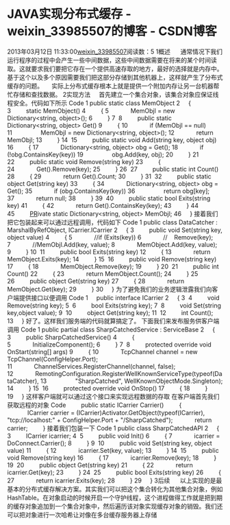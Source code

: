 # JAVA实现分布式缓存 - weixin_33985507的博客 - CSDN博客
2013年03月12日 11:33:00[weixin_33985507](https://me.csdn.net/weixin_33985507)阅读数：5
1概述
     通常情况下我们运行程序的过程中会产生一些中间数据，这些中间数据需要在将来的某个时间读取。这就要求我们要把它存在一个提供高速存取的地方，最好的选择就是内存中。基于这个以及多个原因需要我们把这部分存储到其他机器上，这样就产生了分布式缓存的问题。
    实际上分布式缓存根本上就是提供一个附加内存让另一台机器帮忙存储和查找数据。
2实现方法
    首先建立一个集合对象，该集合对象应保证线程安全。代码如下所示
Code
1 public static class MemObject
2     {
3         static MemObject()
4         {
5             MemObjl = new Dictionary<string, object>();
6         }
7 
8         public static Dictionary<string, object> Get()
9         {
10             if (MemObjl == null)
11                 MemObjl = new Dictionary<string, object>();
12             return MemObjl;
13         }
14 
15         public static void Add(string key, object obj)
16         {
17             Dictionary<string, object> obg = Get();
18             if (!obg.ContainsKey(key))
19                 obg.Add(key, obj);
20         }
21 
22         public static void Remove(string key)
23         {
24             Get().Remove(key);
25         }
26 
27         public static int Count()
28         {
29             return Get().Count;
30         }
31 
32         public static object Get(string key)
33         {
34             Dictionary<string, object> obg = Get();
35             if (obg.ContainsKey(key))
36                 return obg[key];
37             return null;
38         }
39 
40         public static bool Exits(string key)
41         {
42             return Get().ContainsKey(key);
43         }
44 
45         [PR](http://pr.knowsky.com/)ivate static Dictionary<string, object> MemObjl;
46     }
接着我们把它包装起来可以通过远程调用，代码如下
Code
1 public class DataCatcher : MarshalByRefObject, ICarrier.ICarrier
2     {
3         public void Set(string key, object value)
4         {
5             //if (Exits(key))
6             //    Remove(key);
7             //MemObjl.Add(key, value);
8             MemObject.Add(key, value);
9         }
10 
11         public bool Exits(string key)
12         {
13             return MemObject.Exits(key);
14         }
15 
16         public void Remove(string key)
17         {
18             MemObject.Remove(key);
19         }
20 
21         public int Count()
22         {
23             return MemObject.Count();
24         }
25 
26         public object Get(string key)
27         {
28             return MemObject.Get(key);
29         }
30     }
为了避免我们的业务逻辑泄露我们向客户端提供接口以便调用
Code
1     public interface ICarrier
2     {
3 
4         void Remove(string key);
5 
6         bool Exits(string key);
7 
8         void Set(string key,object value);
9 
10         object Get(string key);
11 
12         int Count();
13     }
好了。这样我们服务端的代码就算搞定了。
下面我们来发布服务供客户端调用
Code
1 public partial class SharpCatchedService : ServiceBase
2     {
3         public SharpCatchedService()
4         {
5             InitializeComponent();
6         }
7 
8         protected override void OnStart(string[] args)
9         {
10             TcpChannel channel = new TcpChannel(ConfigHelper.Port);
11             ChannelServices.RegisterChannel(channel, false);
12             RemotingConfiguration.RegisterWellKnownServiceType(typeof(DataCatcher),
13                 "SharpCatched", WellKnownObjectMode.Singleton);
14         }
15 
16         protected override void OnStop()
17         {
18         }
19     }
这样客户端就可以通过这个接口来实现远程数据的存取
在客户端首先我们获取远程的对象
Code
        public static ICarrier Carrier()
        {
            ICarrier carrier = (ICarrier)Activator.GetObject(typeof(ICarrier), "tcp://localhost:" + ConfigHelper.Port + "/SharpCatched");
            return carrier;
        }
接着我们包装一下
Code
1 public class SharpCatchedAPI
2     {
3         ICarrier icarrier;
4 
5         public void Init()
6         {
7             icarrier = DoConnect.Carrier();
8         }
9 
10         public void Set(string key, object value)
11         {
12             icarrier.Set(key, value);
13         }
14 
15         public void Remove(string key)
16         {
17             icarrier.Remove(key);
18         }
19 
20         public object Get(string key)
21         {
22             return icarrier.Get(key);
23         }
24 
25         public bool Exits(string key)
26         {
27             return icarrier.Exits(key);
28         }
29     }
3后续
     以上实现的是最基本的分布式缓存解决方案。其实我们可以把这个集合转化为其他集合对象，例如HashTable。在对象启动的时候开启一个守护线程，这个进程做得工作就是把到期的缓存对象追加到一个集合对象中，然后遍历该对象实现缓存对象的销毁。我们还可以把对象进行一次哈希让对像在多台缓存服务器上存储
